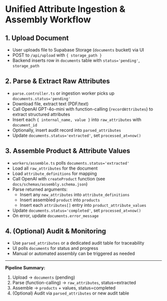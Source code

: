 # Unified Attribute Ingestion & Assembly Workflow

## 1. Upload Document
- User uploads file to Supabase Storage (`documents` bucket) via UI
- POST to `/api/upload` with `{ storage_path }`
- Backend inserts row in `documents` table with `status='pending'`, `storage_path`

## 2. Parse & Extract Raw Attributes
- `parse.controller.ts` or ingestion worker picks up `documents.status='pending'`
- Download file, extract text (PDF/text)
- Call OpenAI GPT-4o-mini with function-calling (`recordAttributes`) to extract structured attributes
- Insert each `{ internal_name, value }` into `raw_attributes` with `document_id`
- Optionally, insert audit record into `parsed_attributes`
- Update `documents.status='extracted'`, set `processed_at=now()`

## 3. Assemble Product & Attribute Values
- `workers/assemble.ts` polls `documents.status='extracted'`
- Load all `raw_attributes` for the document
- Load `attribute_definitions` for mapping
- Call OpenAI with `createProduct` function (see `docs/schemas/assembly.schema.json`)
- Parse returned arguments:
  - Insert any `new_attributes` into `attribute_definitions`
  - Insert assembled `product` into `products`
  - Insert each `attributes[]` entry into `product_attribute_values`
- Update `documents.status='completed'`, set `processed_at=now()`
- On error, update `documents.error_message`

## 4. (Optional) Audit & Monitoring
- Use `parsed_attributes` or a dedicated audit table for traceability
- UI polls `documents` for status and progress
- Manual or automated assembly can be triggered as needed

---

**Pipeline Summary:**
1. Upload → `documents` (pending)
2. Parse (function-calling) → `raw_attributes`, status=extracted
3. Assemble → `products` + values, status=completed
4. (Optional) Audit via `parsed_attributes` or new audit table
